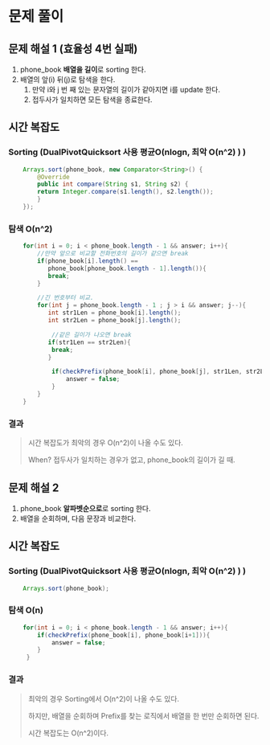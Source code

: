 # 문제 풀이

## 문제 해설 1 (효율성 4번 실패)
1. phone_book **배열을 길이**로 sorting 한다.
2. 배열의 앞(i) 뒤(j)로 탐색을 한다.
   1. 만약 i와 j 번 째 있는 문자열의 길이가 같아지면 i를 update 한다.
   2. 접두사가 일치하면 모든 탐색을 종료한다.
## 시간 복잡도

### Sorting (DualPivotQuicksort 사용 평균O(nlogn, 최악 O(n^2) ) )
```Java
    Arrays.sort(phone_book, new Comparator<String>() {
        @Override
        public int compare(String s1, String s2) {
        return Integer.compare(s1.length(), s2.length());
        }
    });
```

### 탐색 O(n^2) 
```Java
    for(int i = 0; i < phone_book.length - 1 && answer; i++){
        //만약 앞으로 비교할 전화번호의 길이가 같으면 break
        if(phone_book[i].length() ==
           phone_book[phone_book.length - 1].length()){
           break;
        }

        //긴 번호부터 비교.
        for(int j = phone_book.length - 1 ; j > i && answer; j--){
           int str1Len = phone_book[i].length();
           int str2Len = phone_book[j].length();

            //같은 길이가 나오면 break
           if(str1Len == str2Len){
            break;   
           }

            if(checkPrefix(phone_book[i], phone_book[j], str1Len, str2Len)){
                answer = false;
            }
        }
    }
```

### 결과

> 시간 복잡도가 최악의 경우 O(n^2)이 나올 수도 있다.
>
> When? 접두사가 일치하는 경우가 없고, phone_book의 길이가 길 때.
>

## 문제 해설 2 
1. phone_book **알파벳순으로**로 sorting 한다.
2. 배열을 순회하며, 다음 문장과 비교한다.
## 시간 복잡도

### Sorting (DualPivotQuicksort 사용 평균O(nlogn, 최악 O(n^2) ) )
```Java
    Arrays.sort(phone_book);
```

### 탐색 O(n)
```Java
    for(int i = 0; i < phone_book.length - 1 && answer; i++){
        if(checkPrefix(phone_book[i], phone_book[i+1])){
            answer = false;
        }
     }
```

### 결과

> 최악의 경우 Sorting에서 O(n^2)이 나올 수도 있다.
>
> 하지만, 배열을 순회하며 Prefix를 찾는 로직에서 배열을 한 번만 순회하면 된다.
>
> 시간 복잡도는 O(n^2)이다.